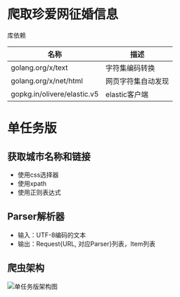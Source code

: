 ---
---

# 爬取珍爱网征婚信息

库依赖

名称 | 描述
-|-
golang.org/x/text | 字符集编码转换
golang.org/x/net/html | 网页字符集自动发现
gopkg.in/olivere/elastic.v5 | elastic客户端

# 单任务版

## 获取城市名称和链接
- 使用css选择器
- 使用xpath
- 使用正则表达式

## Parser解析器
- 输入：UTF-8编码的文本
- 输出：Request{URL, 对应Parser}列表，Item列表

## 爬虫架构
![单任务版架构图](/go-crawler/doc/Architecture-Diagram-Single.png)